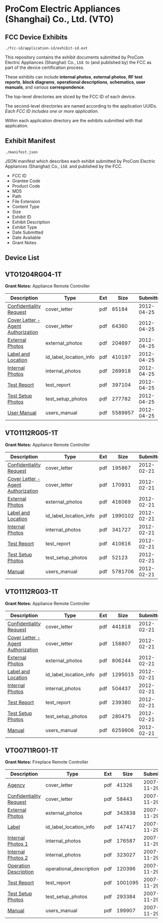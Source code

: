 # ProCom Electric Appliances (Shanghai) Co., Ltd. (VTO)
## FCC Device Exhibits

```
./fcc-id/application-id/exhibit-id.ext
```

This repository contains the exhibit documents submitted by ProCom Electric Appliances (Shanghai) Co., Ltd. to (and published by) the FCC as part of the device certification process.

These exhibits can include **internal photos**, **external photos**, **RF test reports**, **block diagrams**, **operational descriptions**, **schematics**, **user manuals**, and various **correspondence**.

The top-level directories are sliced by the FCC ID of each device.

The second-level directories are named according to the application UUIDs. *Each FCC ID includes one or more application.*

Within each application directory are the exhibits submitted with that application. 

## Exhibit Manifest

```
./manifest.json
```

JSON manifest which describes each exhibit submitted by ProCom Electric Appliances (Shanghai) Co., Ltd. and published by the FCC.

- FCC ID
- Grantee Code
- Product Code
- MD5
- Path
- File Extension
- Content Type
- Size
- Exhibit ID
- Exhibit Description
- Exhibit Type
- Date Submitted
- Date Available
- Grant Notes

## Device List
## VTO1204RG04-1T
**Grant Notes:** Appliance Remote Controller

| Description | Type | Ext | Size | Submitted | Available |
| ----------- | ---- | --- | ---- | --------- | --------- |
| [Confidentiality Request](VTO1204RG04-1T/1f5322606dad93ef616e769f982be298/1683688.pdf) | cover_letter | pdf | 85184 | 2012-04-25 | 2012-04-25 |
| [Cover Letter - Agent Authorization](VTO1204RG04-1T/1f5322606dad93ef616e769f982be298/1683689.pdf) | cover_letter | pdf | 64360 | 2012-04-25 | 2012-04-25 |
| [External Photos](VTO1204RG04-1T/1f5322606dad93ef616e769f982be298/1683680.pdf) | external_photos | pdf | 204697 | 2012-04-25 | 2012-04-25 |
| [Label and Location](VTO1204RG04-1T/1f5322606dad93ef616e769f982be298/1683681.pdf) | id_label_location_info | pdf | 410197 | 2012-04-25 | 2012-04-25 |
| [Internal Photos](VTO1204RG04-1T/1f5322606dad93ef616e769f982be298/1683682.pdf) | internal_photos | pdf | 269918 | 2012-04-25 | 2012-04-25 |
| [Test Report](VTO1204RG04-1T/1f5322606dad93ef616e769f982be298/1683685.pdf) | test_report | pdf | 397104 | 2012-04-25 | 2012-04-25 |
| [Test Setup Photos](VTO1204RG04-1T/1f5322606dad93ef616e769f982be298/1683686.pdf) | test_setup_photos | pdf | 277782 | 2012-04-25 | 2012-04-25 |
| [User Manual](VTO1204RG04-1T/1f5322606dad93ef616e769f982be298/1683687.pdf) | users_manual | pdf | 5589957 | 2012-04-25 | 2012-04-25 |
## VTO1112RG05-1T
**Grant Notes:** Appliance Remote Controller

| Description | Type | Ext | Size | Submitted | Available |
| ----------- | ---- | --- | ---- | --------- | --------- |
| [Confidentiality Request](VTO1112RG05-1T/e3ff05bbb92c46693ec1cc38ef530218/1640722.pdf) | cover_letter | pdf | 195867 | 2012-02-21 | 2012-02-21 |
| [Cover Letter - Agent Authorization](VTO1112RG05-1T/e3ff05bbb92c46693ec1cc38ef530218/1640723.pdf) | cover_letter | pdf | 170931 | 2012-02-21 | 2012-02-21 |
| [External Photos](VTO1112RG05-1T/e3ff05bbb92c46693ec1cc38ef530218/1640714.pdf) | external_photos | pdf | 416069 | 2012-02-21 | 2012-02-21 |
| [Label and Location](VTO1112RG05-1T/e3ff05bbb92c46693ec1cc38ef530218/1640715.pdf) | id_label_location_info | pdf | 1990102 | 2012-02-21 | 2012-02-21 |
| [Internal Photos](VTO1112RG05-1T/e3ff05bbb92c46693ec1cc38ef530218/1640716.pdf) | internal_photos | pdf | 341727 | 2012-02-21 | 2012-02-21 |
| [Test Report](VTO1112RG05-1T/e3ff05bbb92c46693ec1cc38ef530218/1640719.pdf) | test_report | pdf | 410616 | 2012-02-21 | 2012-02-21 |
| [Test Setup Photos](VTO1112RG05-1T/e3ff05bbb92c46693ec1cc38ef530218/1640720.pdf) | test_setup_photos | pdf | 52123 | 2012-02-21 | 2012-02-21 |
| [Manual](VTO1112RG05-1T/e3ff05bbb92c46693ec1cc38ef530218/1640721.pdf) | users_manual | pdf | 5781706 | 2012-02-21 | 2012-02-21 |
## VTO1112RG03-1T
**Grant Notes:** Appliance Remote Controller

| Description | Type | Ext | Size | Submitted | Available |
| ----------- | ---- | --- | ---- | --------- | --------- |
| [Confidentiality Request](VTO1112RG03-1T/1f43596a8ae603c8a2f6013696c17f35/1640690.pdf) | cover_letter | pdf | 441818 | 2012-02-21 | 2012-02-21 |
| [Cover Letter - Agent Authorization](VTO1112RG03-1T/1f43596a8ae603c8a2f6013696c17f35/1640691.pdf) | cover_letter | pdf | 158807 | 2012-02-21 | 2012-02-21 |
| [External Photos](VTO1112RG03-1T/1f43596a8ae603c8a2f6013696c17f35/1640682.pdf) | external_photos | pdf | 806244 | 2012-02-21 | 2012-02-21 |
| [Label and Location](VTO1112RG03-1T/1f43596a8ae603c8a2f6013696c17f35/1640683.pdf) | id_label_location_info | pdf | 1295015 | 2012-02-21 | 2012-02-21 |
| [Internal Photos](VTO1112RG03-1T/1f43596a8ae603c8a2f6013696c17f35/1640684.pdf) | internal_photos | pdf | 504437 | 2012-02-21 | 2012-02-21 |
| [Test Report](VTO1112RG03-1T/1f43596a8ae603c8a2f6013696c17f35/1640687.pdf) | test_report | pdf | 239380 | 2012-02-21 | 2012-02-21 |
| [Test Setup Photos](VTO1112RG03-1T/1f43596a8ae603c8a2f6013696c17f35/1640688.pdf) | test_setup_photos | pdf | 280475 | 2012-02-21 | 2012-02-21 |
| [Manual](VTO1112RG03-1T/1f43596a8ae603c8a2f6013696c17f35/1640689.pdf) | users_manual | pdf | 6259906 | 2012-02-21 | 2012-02-21 |
## VTO0711RG01-1T
**Grant Notes:** Fireplace Remote Controller

| Description | Type | Ext | Size | Submitted | Available |
| ----------- | ---- | --- | ---- | --------- | --------- |
| [Agency](VTO0711RG01-1T/11f84f7c58e19a6274c61a762cf98209/873730.pdf) | cover_letter | pdf | 41326 | 2007-11-29 | 2007-11-29 |
| [Confidentiality Request](VTO0711RG01-1T/11f84f7c58e19a6274c61a762cf98209/873729.pdf) | cover_letter | pdf | 58443 | 2007-11-29 | 2007-11-29 |
| [External Photos](VTO0711RG01-1T/11f84f7c58e19a6274c61a762cf98209/873720.pdf) | external_photos | pdf | 343838 | 2007-11-29 | 2007-11-29 |
| [Label](VTO0711RG01-1T/11f84f7c58e19a6274c61a762cf98209/873721.pdf) | id_label_location_info | pdf | 147417 | 2007-11-29 | 2007-11-29 |
| [Internal Photos 1](VTO0711RG01-1T/11f84f7c58e19a6274c61a762cf98209/873722.pdf) | internal_photos | pdf | 176587 | 2007-11-29 | 2007-11-29 |
| [Internal Photos 2](VTO0711RG01-1T/11f84f7c58e19a6274c61a762cf98209/873723.pdf) | internal_photos | pdf | 323027 | 2007-11-29 | 2007-11-29 |
| [Operation Description](VTO0711RG01-1T/11f84f7c58e19a6274c61a762cf98209/873724.pdf) | operational_description | pdf | 120396 | 2007-11-29 | 2007-11-29 |
| [Test Report](VTO0711RG01-1T/11f84f7c58e19a6274c61a762cf98209/873726.pdf) | test_report | pdf | 1001095 | 2007-11-29 | 2007-11-29 |
| [Test Setup Photos](VTO0711RG01-1T/11f84f7c58e19a6274c61a762cf98209/873727.pdf) | test_setup_photos | pdf | 293384 | 2007-11-29 | 2007-11-29 |
| [Manual](VTO0711RG01-1T/11f84f7c58e19a6274c61a762cf98209/873728.pdf) | users_manual | pdf | 199907 | 2007-11-29 | 2007-11-29 |
